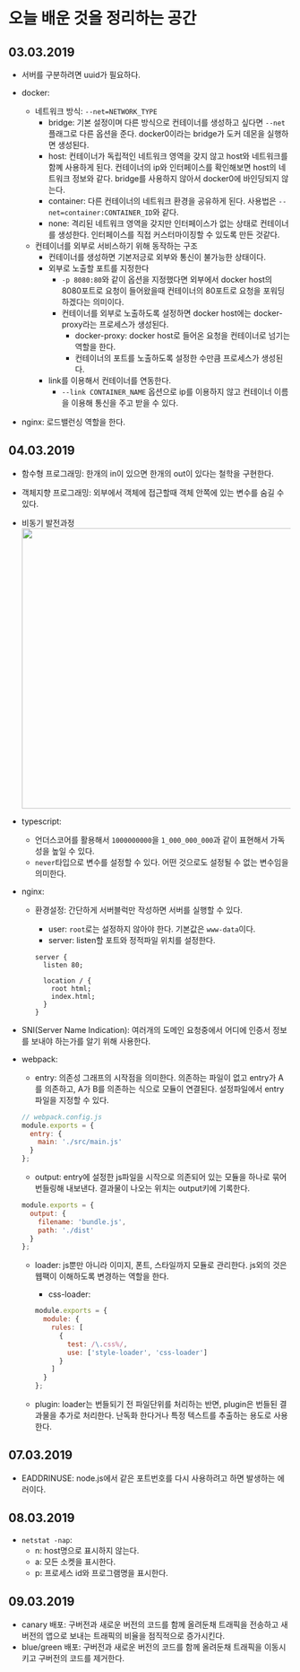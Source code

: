 # 오늘 배운 것을 정리하는 공간

## 03.03.2019

- 서버를 구분하려면 uuid가 필요하다.
- docker:

  - 네트워크 방식: `--net=NETWORK_TYPE`
    - bridge: 기본 설정이며 다른 방식으로 컨테이너를 생성하고 싶다면 `--net`플래그로 다른 옵션을 준다. docker0이라는 bridge가 도커 데몬을 실행하면 생성된다.
    - host: 컨테이너가 독립적인 네트워크 영역을 갖지 않고 host와 네트워크를 함꼐 사용하게 된다. 컨테이너의 ip와 인터페이스를 확인해보면 host의 네트워크 정보와 같다. bridge를 사용하지 않아서 docker0에 바인딩되지 않는다.
    - container: 다른 컨테이너의 네트워크 환경을 공유하게 된다. 사용법은 `--net=container:CONTAINER_ID`와 같다.
    - none: 격리된 네트워크 영역을 갖지만 인터페이스가 없는 상태로 컨테이너를 생성한다. 인터페이스를 직접 커스터마이징할 수 있도록 만든 것같다.
  - 컨테이너를 외부로 서비스하기 위해 동작하는 구조
    - 컨테이너를 생성하면 기본저긍로 외부와 통신이 불가능한 상태이다.
    - 외부로 노출할 포트를 지정한다
      - `-p 8080:80`와 같이 옵션을 지정했다면 외부에서 docker host의 8080포트로 요청이 들어왔을때 컨테이너의 80포트로 요청을 포워딩하겠다는 의미이다.
      - 컨테이너를 외부로 노출하도록 설정하면 docker host에는 docker-proxy라는 프로세스가 생성된다.
        - docker-proxy: docker host로 들어온 요청을 컨테이너로 넘기는 역할을 한다.
        - 컨테이너의 포트를 노출하도록 설정한 수만큼 프로세스가 생성된다.
    - link를 이용해서 컨테이너를 연동한다.
      - `--link CONTAINER_NAME` 옵션으로 ip를 이용하지 않고 컨테이너 이름을 이용해 통신을 주고 받을 수 있다.

- nginx: 로드밸런싱 역할을 한다.

## 04.03.2019

- 함수형 프로그래밍: 한개의 in이 있으면 한개의 out이 있다는 철학을 구현한다.
- 객체지향 프로그래밍: 외부에서 객체에 접근할때 객체 안쪽에 있는 변수를 숨길 수 있다.

- 비동기 발전과정
  <img src="https://cdn-images-1.medium.com/max/2000/1*ZcAVLAfcH5gZcVppRykWmg.png" width="500">

- typescript:

  - 언더스코어를 활용해서 `1000000000`을 `1_000_000_000`과 같이 표현해서 가독성을 높일 수 있다.
  - `never`타입으로 변수를 설정할 수 있다. 어떤 것으로도 설정될 수 없는 변수임을 의미한다.

- nginx:

  - 환경설정: 간단하게 서버블럭만 작성하면 서버를 실행할 수 있다.

    - user: `root`로는 설정하지 않아야 한다. 기본값은 `www-data`이다.
    - server: listen할 포트와 정적파일 위치를 설정한다.

    ```nginx
    server {
      listen 80;

      location / {
        root html;
        index.html;
      }
    }
    ```

- SNI(Server Name Indication): 여러개의 도메인 요청중에서 어디에 인증서 정보를 보내야 하는가를 알기 위해 사용한다.
- webpack:

  - entry: 의존성 그래프의 시작점을 의미한다. 의존하는 파일이 없고 entry가 A를 의존하고, A가 B를 의존하는 식으로 모듈이 연결된다. 설정파일에서 entry파일을 지정할 수 있다.

  ```js
  // webpack.config.js
  module.exports = {
    entry: {
      main: './src/main.js'
    }
  };
  ```

  - output: entry에 설정한 js파일을 시작으로 의존되어 있는 모듈을 하나로 묶어 번들링해 내보낸다. 결과물이 나오는 위치는 output키에 기록한다.

  ```js
  module.exports = {
    output: {
      filename: 'bundle.js',
      path: './dist'
    }
  };
  ```

  - loader: js뿐만 아니라 이미지, 폰트, 스타일까지 모듈로 관리한다. js외의 것은 웹팩이 이해하도록 변경하는 역할을 한다.

    - css-loader:

    ```js
    module.exports = {
      module: {
        rules: [
          {
            test: /\.css%/,
            use: ['style-loader', 'css-loader']
          }
        ]
      }
    };
    ```

  - plugin: loader는 번들되기 전 파일단위를 처리하는 반면, plugin은 번들된 결과물을 추가로 처리한다. 난독화 한다거나 특정 텍스트를 추출하는 용도로 사용한다.

## 07.03.2019

- EADDRINUSE: node.js에서 같은 포트번호를 다시 사용하려고 하면 발생하는 에러이다.

## 08.03.2019

- `netstat -nap`:
  - n: host명으로 표시하지 않는다.
  - a: 모든 소켓을 표시한다.
  - p: 프로세스 id와 프로그램명을 표시한다.

## 09.03.2019

- canary 배포: 구버전과 새로운 버전의 코드를 함께 올려둔채 트래픽을 전송하고 새버전의 앱으로 보내는 트래픽의 비율을 점직적으로 증가시킨다.
- blue/green 배포: 구버전과 새로운 버전의 코드를 함께 올려둔채 트래픽을 이동시키고 구버전의 코드를 제거한다.
